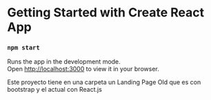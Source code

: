 # Getting Started with Create React App

### `npm start`
Runs the app in the development mode.\
Open [http://localhost:3000](http://localhost:3000) to view it in your browser.

Este proyecto tiene en una carpeta un Landing Page Old que es con bootstrap y el actual con React.js
